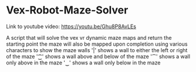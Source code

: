 # Vex-Robot-Maze-Solver

Link to youtube video: https://youtu.be/Ghu8P8AvLEs

A script that will solve the vex vr dynamic maze maps and return the starting point
the maze will also be mapped upon completion using various characters to show the maze walls
'|' shows a wall to either the left or right of the maze
'⁐' shows a wall above and below of the maze
'⁀' shows a wall only above in the maze
'‿' shows a wall only below in the maze
